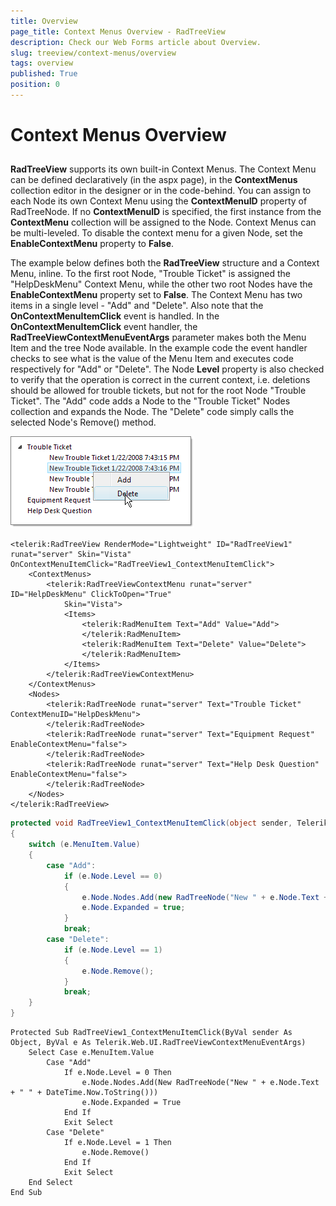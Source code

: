```yaml
---
title: Overview
page_title: Context Menus Overview - RadTreeView
description: Check our Web Forms article about Overview.
slug: treeview/context-menus/overview
tags: overview
published: True
position: 0
---
```


# Context Menus Overview



## 

**RadTreeView** supports its own built-in Context Menus. The Context Menu can be defined declaratively (in the aspx page), in the **ContextMenus** collection editor in the designer or in the code-behind. You can assign to each Node its own Context Menu using the **ContextMenuID** property of RadTreeNode. If no **ContextMenuID** is specified, the first instance from the **ContextMenu** collection will be assigned to the Node. Context Menus can be multi-leveled. To disable the context menu for a given Node, set the **EnableContextMenu** property to **False**.

The example below defines both the **RadTreeView** structure and a Context Menu, inline. To the first root Node, "Trouble Ticket" is assigned the "HelpDeskMenu" Context Menu, while the other two root Nodes have the **EnableContextMenu** property set to **False**. The Context Menu has two items in a single level - "Add" and "Delete". Also note that the **OnContextMenuItemClick** event is handled. In the **OnContextMenuItemClick** event handler, the **RadTreeViewContextMenuEventArgs** parameter makes both the Menu Item and the tree Node available. In the example code the event handler checks to see what is the value of the Menu Item and executes code respectively for "Add" or "Delete". The Node **Level** property is also checked to verify that the operation is correct in the current context, i.e. deletions should be allowed for trouble tickets, but not for the root Node "Trouble Ticket". The "Add" code adds a Node to the "Trouble Ticket" Nodes collection and expands the Node. The "Delete" code simply calls the selected Node's Remove() method.

![RadTreeView Context Menu Overview](images/treeview_contextmenuoverview.png)

````ASPNET
<telerik:RadTreeView RenderMode="Lightweight" ID="RadTreeView1" runat="server" Skin="Vista" OnContextMenuItemClick="RadTreeView1_ContextMenuItemClick">
    <ContextMenus>
        <telerik:RadTreeViewContextMenu runat="server" ID="HelpDeskMenu" ClickToOpen="True"
            Skin="Vista">
            <Items>
                <telerik:RadMenuItem Text="Add" Value="Add">
                </telerik:RadMenuItem>
                <telerik:RadMenuItem Text="Delete" Value="Delete">
                </telerik:RadMenuItem>
            </Items>
        </telerik:RadTreeViewContextMenu>
    </ContextMenus>
    <Nodes>
        <telerik:RadTreeNode runat="server" Text="Trouble Ticket" ContextMenuID="HelpDeskMenu">
        </telerik:RadTreeNode>
        <telerik:RadTreeNode runat="server" Text="Equipment Request" EnableContextMenu="false">
        </telerik:RadTreeNode>
        <telerik:RadTreeNode runat="server" Text="Help Desk Question" EnableContextMenu="false">
        </telerik:RadTreeNode>
    </Nodes>
</telerik:RadTreeView>
````
````C#
protected void RadTreeView1_ContextMenuItemClick(object sender, Telerik.Web.UI.RadTreeViewContextMenuEventArgs e)
{
    switch (e.MenuItem.Value)
    {
        case "Add":
            if (e.Node.Level == 0)
            {
                e.Node.Nodes.Add(new RadTreeNode("New " + e.Node.Text + " " + DateTime.Now.ToString()));
                e.Node.Expanded = true;
            }
            break;
        case "Delete":
            if (e.Node.Level == 1)
            {
                e.Node.Remove();
            }
            break;
    }
}
````
````VB.NET
Protected Sub RadTreeView1_ContextMenuItemClick(ByVal sender As Object, ByVal e As Telerik.Web.UI.RadTreeViewContextMenuEventArgs)
    Select Case e.MenuItem.Value
        Case "Add"
            If e.Node.Level = 0 Then
                e.Node.Nodes.Add(New RadTreeNode("New " + e.Node.Text + " " + DateTime.Now.ToString()))
                e.Node.Expanded = True
            End If
            Exit Select
        Case "Delete"
            If e.Node.Level = 1 Then
                e.Node.Remove()
            End If
            Exit Select
    End Select
End Sub
````

